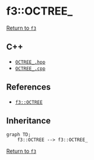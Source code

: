 # f3::OCTREE_

[Return to `f3`](/docs/f3.md)

## C++

- [`OCTREE_.hpp`](/c++/include/OCTREE_.hpp)
- [`OCTREE_.cpp`](/c++/source/OCTREE_.cpp)

## References

- [`f3::OCTREE`](/docs/f3/OCTREE.md)

## Inheritance

```mermaid
graph TD;
    f3::OCTREE --> f3::OCTREE_
```

[Return to `f3`](/docs/f3.md)